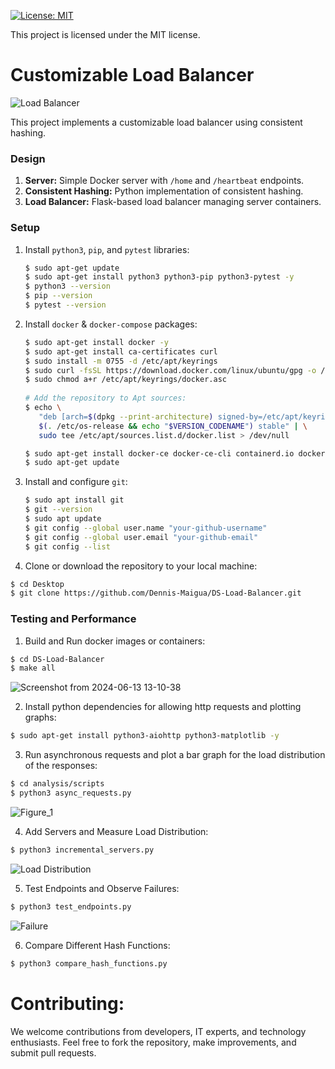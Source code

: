 [![License: MIT](https://img.shields.io/badge/License-MIT-yellow.svg)](https://opensource.org/licenses/MIT)

This project is licensed under the MIT license.

# Customizable Load Balancer

![Load Balancer](https://github.com/Dennis-Maigua/DS-Load-Balancer/assets/32156551/39a184e9-217b-4c3c-93f9-52b5281dcd28)

This project implements a customizable load balancer using consistent hashing.

### Design

1. **Server:** Simple Docker server with `/home` and `/heartbeat` endpoints.
2. **Consistent Hashing:** Python implementation of consistent hashing.
3. **Load Balancer:** Flask-based load balancer managing server containers.

### Setup

1. Install `python3`, `pip`, and `pytest` libraries:

   ```bash
   $ sudo apt-get update
   $ sudo apt-get install python3 python3-pip python3-pytest -y
   $ python3 --version
   $ pip --version
   $ pytest --version
   ```
   
2. Install `docker` & `docker-compose` packages:
  
   ```bash
   $ sudo apt-get install docker -y
   $ sudo apt-get install ca-certificates curl
   $ sudo install -m 0755 -d /etc/apt/keyrings
   $ sudo curl -fsSL https://download.docker.com/linux/ubuntu/gpg -o /etc/apt/keyrings/docker.asc
   $ sudo chmod a+r /etc/apt/keyrings/docker.asc
    
   # Add the repository to Apt sources:
   $ echo \
      "deb [arch=$(dpkg --print-architecture) signed-by=/etc/apt/keyrings/docker.asc] https://download.docker.com/linux/ubuntu \
      $(. /etc/os-release && echo "$VERSION_CODENAME") stable" | \
      sudo tee /etc/apt/sources.list.d/docker.list > /dev/null
   
   $ sudo apt-get install docker-ce docker-ce-cli containerd.io docker-buildx-plugin docker-compose-plugin
   $ sudo apt-get update
   ```
   
3. Install and configure `git`:
  
   ```bash
   $ sudo apt install git
   $ git --version
   $ sudo apt update
   $ git config --global user.name "your-github-username"
   $ git config --global user.email "your-github-email"
   $ git config --list
   ```

4. Clone or download the repository to your local machine:

  ```bash
  $ cd Desktop
  $ git clone https://github.com/Dennis-Maigua/DS-Load-Balancer.git
  ```

### Testing and Performance

1. Build and Run docker images or containers:

  ```bash
  $ cd DS-Load-Balancer
  $ make all
  ```

![Screenshot from 2024-06-13 13-10-38](https://github.com/Dennis-Maigua/DS-Load-Balancer/assets/32156551/f3d34404-de3b-437f-a8ff-89f4cc05256c)

2. Install python dependencies for allowing http requests and plotting graphs:

  ```bash
  $ sudo apt-get install python3-aiohttp python3-matplotlib -y
  ```

3. Run asynchronous requests and plot a bar graph for the load distribution of the responses:

  ```bash
  $ cd analysis/scripts
  $ python3 async_requests.py
  ```

![Figure_1](https://github.com/Dennis-Maigua/DS-Load-Balancer/assets/32156551/87cf4930-f2a4-4415-b3ea-64a022e9184a)

4. Add Servers and Measure Load Distribution:

  ```bash
  $ python3 incremental_servers.py
  ```

![Load Distribution](https://github.com/user-attachments/assets/88b2697c-2c45-483f-a3ef-259db01bfcce)

5. Test Endpoints and Observe Failures:

  ```bash
  $ python3 test_endpoints.py
  ```

![Failure](https://github.com/user-attachments/assets/84401364-72d3-4d4c-b356-12d64e6137b0)

6. Compare Different Hash Functions:

  ```bash
  $ python3 compare_hash_functions.py
  ```

# Contributing:

We welcome contributions from developers, IT experts, and technology enthusiasts. Feel free to fork the repository, make improvements, and submit pull requests.
